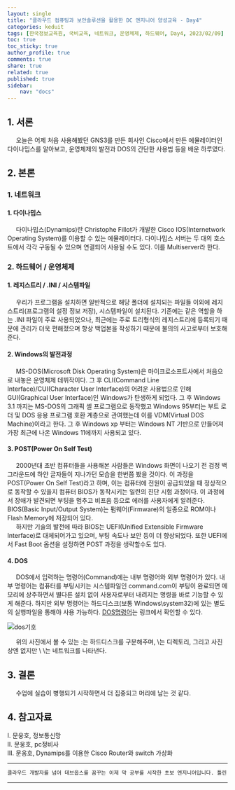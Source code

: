```yaml
---
layout: single
title: "클라우드 컴퓨팅과 보안솔루션을 활용한 DC 엔지니어 양성교육 - Day4"
categories: keduit
tags: [한국정보교육원, 국비교육, 네트워크, 운영체제, 하드웨어, Day4, 2023/02/09]
toc: true
toc_sticky: true
author_profile: true
comments: true
share: true
related: true
published: true
sidebar: 
    nav: "docs"
---
```


## 1. 서론  

&nbsp;&nbsp;&nbsp;&nbsp; 오늘은 어제 처음 사용해봤던 GNS3를 만든 회사인 Cisco에서 만든 에뮬레이터인 다이나밉스를 알아보고, 운영체제의 발전과 DOS의 간단한 사용법 등을 배운 하루였다. 

## 2. 본론  

### 1. 네트워크         

#### 1. 다이나밉스   

&nbsp;&nbsp;&nbsp;&nbsp; 다이나밉스(Dynamips)란 Christophe Fillot가 개발한 Cisco IOS(Internetwork Operating System)를 이용할 수 있는 에뮬레이터다. 다이나밉스 서버는 두 대의 호스트에서 각각 구동될 수 있으며 연결되어 사용될 수도 있다. 이를 Multiserver라 한다.   

### 2. 하드웨어 / 운영체제   

#### 1. 레지스트리 / .INI / 시스템파일

&nbsp;&nbsp;&nbsp;&nbsp; 우리가 프로그램을 설치하면 일반적으로 해당 폴더에 설치되는 파일들 이외에 레지스트리(프로그램의 설정 정보 저장), 시스템파일이 설치된다. 기존에는 같은 역할을 하는 .INI 파일이 주로 사용되었으나, 최근에는 주로 트리형식의 레지스트리에 등록되기 때문에 관리가 더욱 편해졌으며 항상 백업본을 작성하기 때문에 불의의 사고로부터 보호해준다.   

#### 2. Windows의 발전과정

&nbsp;&nbsp;&nbsp;&nbsp; MS-DOS(Microsoft Disk Operating System)은 마이크로소프트사에서 처음으로 내놓은 운영체제 데뷔작이다. 그 후 CLI(Command Line Interface)/CUI(Character User Interface)의 어려운 사용법으로 인해 GUI(Graphical User Interface)인 Windows가 탄생하게 되었다. 그 후 Windows 3.1 까지는 MS-DOS의 그래픽 셸 프로그램으로 동작했고 Windows 95부터는 부트 로더 및 DOS 응용 프로그램 호환 계층으로 관여했는데 이를 VDM(Virtual DOS Machine)이라고 한다. 그 후 Windows xp 부터는 Windows NT 기반으로 만들어져 가장 최근에 나온 Windows 11에까지 사용되고 있다.   

#### 3. POST(Power On Self Test) 

&nbsp;&nbsp;&nbsp;&nbsp; 2000년대 초반 컴퓨터들을 사용해본 사람들은 Windows 화면이 나오기 전 검정 백그라운드에 하얀 글자들이 지나가던 모습을 한번쯤 봤을 것이다. 이 과정을 POST(Power On Self Test)라고 하며, 이는 컴퓨터에 전원이 공급되었을 때 정상적으로 동작할 수 있을지 컴퓨터 BIOS가 동작시키는 일련의 진단 시험 과정이다. 이 과정에서 장애가 발견되면 부팅을 멈추고 비프음 등으로 에러를 사용자에게 알려준다. BIOS(Basic Input/Output System)는 펌웨어(Firmware)의 일종으로 ROM이나 Flash Memory에 저장되어 있다.    
&nbsp;&nbsp;&nbsp;&nbsp; 하지만 기술의 발전에 따라 BIOS는 UEFI(Unified Extensible Firmware Interface)로 대체되어가고 있으며, 부팅 속도나 보안 등이 더 향상되었다. 또한 UEFI에서 Fast Boot 옵션을 설정하면 POST 과정을 생략할수도 있다.   

#### 4. DOS

&nbsp;&nbsp;&nbsp;&nbsp; DOS에서 입력하는 명령어(Command)에는 내부 명령어와 외부 명령어가 있다. 내부 명령어는 컴퓨터를 부팅시키는 시스템파일인 command.com이 부팅이 완료되면 메모리에 상주하면서 별다른 설치 없이 사용자로부터 내려지는 명령을 바로 기능할 수 있게 해준다. 하지만 외부 명령어는 하드디스크(보통 Windows\system32)에 있는 별도의 실행파일을 통해야 사용 가능하다. [DOS명령어](https://namu.wiki/w/DOS/%EB%AA%85%EB%A0%B9%EC%96%B4)는 링크에서 확인할 수 있다.

![dos기호](https://user-images.githubusercontent.com/124491456/217749449-5d00d244-d831-4347-ba99-5d56d2c14223.png)

&nbsp;&nbsp;&nbsp;&nbsp; 위의 사진에서 볼 수 있는 :는 하드디스크를 구분해주며, \는 디렉토리, 그리고 사진상엔 없지만 \ \는 네트워크를 나타낸다. 

## 3. 결론  

&nbsp;&nbsp;&nbsp;&nbsp; 수업에 실습이 병행되기 시작하면서 더 집중되고 머리에 남는 것 같다.

## 4. 참고자료  

Ⅰ. 문웅호, 정보통신망   
Ⅱ. 문웅호, pc정비사   
Ⅲ. 문웅호, Dynamips를 이용한 Cisco Router와 switch 가상화

---

```bash
클라우드 개발자를 넘어 데브옵스를 꿈꾸는 이제 막 공부를 시작한 초보 엔지니어입니다. 틀린 점이 있으면 친절하게 댓글 부탁드립니다. :)
```

---
